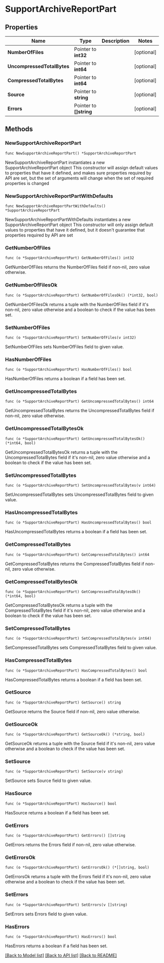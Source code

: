 # SupportArchiveReportPart

## Properties

Name | Type | Description | Notes
------------ | ------------- | ------------- | -------------
**NumberOfFiles** | Pointer to **int32** |  | [optional] 
**UncompressedTotalBytes** | Pointer to **int64** |  | [optional] 
**CompressedTotalBytes** | Pointer to **int64** |  | [optional] 
**Source** | Pointer to **string** |  | [optional] 
**Errors** | Pointer to **[]string** |  | [optional] 

## Methods

### NewSupportArchiveReportPart

`func NewSupportArchiveReportPart() *SupportArchiveReportPart`

NewSupportArchiveReportPart instantiates a new SupportArchiveReportPart object
This constructor will assign default values to properties that have it defined,
and makes sure properties required by API are set, but the set of arguments
will change when the set of required properties is changed

### NewSupportArchiveReportPartWithDefaults

`func NewSupportArchiveReportPartWithDefaults() *SupportArchiveReportPart`

NewSupportArchiveReportPartWithDefaults instantiates a new SupportArchiveReportPart object
This constructor will only assign default values to properties that have it defined,
but it doesn't guarantee that properties required by API are set

### GetNumberOfFiles

`func (o *SupportArchiveReportPart) GetNumberOfFiles() int32`

GetNumberOfFiles returns the NumberOfFiles field if non-nil, zero value otherwise.

### GetNumberOfFilesOk

`func (o *SupportArchiveReportPart) GetNumberOfFilesOk() (*int32, bool)`

GetNumberOfFilesOk returns a tuple with the NumberOfFiles field if it's non-nil, zero value otherwise
and a boolean to check if the value has been set.

### SetNumberOfFiles

`func (o *SupportArchiveReportPart) SetNumberOfFiles(v int32)`

SetNumberOfFiles sets NumberOfFiles field to given value.

### HasNumberOfFiles

`func (o *SupportArchiveReportPart) HasNumberOfFiles() bool`

HasNumberOfFiles returns a boolean if a field has been set.

### GetUncompressedTotalBytes

`func (o *SupportArchiveReportPart) GetUncompressedTotalBytes() int64`

GetUncompressedTotalBytes returns the UncompressedTotalBytes field if non-nil, zero value otherwise.

### GetUncompressedTotalBytesOk

`func (o *SupportArchiveReportPart) GetUncompressedTotalBytesOk() (*int64, bool)`

GetUncompressedTotalBytesOk returns a tuple with the UncompressedTotalBytes field if it's non-nil, zero value otherwise
and a boolean to check if the value has been set.

### SetUncompressedTotalBytes

`func (o *SupportArchiveReportPart) SetUncompressedTotalBytes(v int64)`

SetUncompressedTotalBytes sets UncompressedTotalBytes field to given value.

### HasUncompressedTotalBytes

`func (o *SupportArchiveReportPart) HasUncompressedTotalBytes() bool`

HasUncompressedTotalBytes returns a boolean if a field has been set.

### GetCompressedTotalBytes

`func (o *SupportArchiveReportPart) GetCompressedTotalBytes() int64`

GetCompressedTotalBytes returns the CompressedTotalBytes field if non-nil, zero value otherwise.

### GetCompressedTotalBytesOk

`func (o *SupportArchiveReportPart) GetCompressedTotalBytesOk() (*int64, bool)`

GetCompressedTotalBytesOk returns a tuple with the CompressedTotalBytes field if it's non-nil, zero value otherwise
and a boolean to check if the value has been set.

### SetCompressedTotalBytes

`func (o *SupportArchiveReportPart) SetCompressedTotalBytes(v int64)`

SetCompressedTotalBytes sets CompressedTotalBytes field to given value.

### HasCompressedTotalBytes

`func (o *SupportArchiveReportPart) HasCompressedTotalBytes() bool`

HasCompressedTotalBytes returns a boolean if a field has been set.

### GetSource

`func (o *SupportArchiveReportPart) GetSource() string`

GetSource returns the Source field if non-nil, zero value otherwise.

### GetSourceOk

`func (o *SupportArchiveReportPart) GetSourceOk() (*string, bool)`

GetSourceOk returns a tuple with the Source field if it's non-nil, zero value otherwise
and a boolean to check if the value has been set.

### SetSource

`func (o *SupportArchiveReportPart) SetSource(v string)`

SetSource sets Source field to given value.

### HasSource

`func (o *SupportArchiveReportPart) HasSource() bool`

HasSource returns a boolean if a field has been set.

### GetErrors

`func (o *SupportArchiveReportPart) GetErrors() []string`

GetErrors returns the Errors field if non-nil, zero value otherwise.

### GetErrorsOk

`func (o *SupportArchiveReportPart) GetErrorsOk() (*[]string, bool)`

GetErrorsOk returns a tuple with the Errors field if it's non-nil, zero value otherwise
and a boolean to check if the value has been set.

### SetErrors

`func (o *SupportArchiveReportPart) SetErrors(v []string)`

SetErrors sets Errors field to given value.

### HasErrors

`func (o *SupportArchiveReportPart) HasErrors() bool`

HasErrors returns a boolean if a field has been set.


[[Back to Model list]](../README.md#documentation-for-models) [[Back to API list]](../README.md#documentation-for-api-endpoints) [[Back to README]](../README.md)


